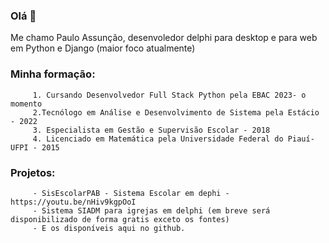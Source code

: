 ### Olá 👋
Me chamo Paulo Assunção, desenvoledor delphi para desktop e para web em Python e Django (maior foco atualmente)
### Minha formação: 
         1. Cursando Desenvolvedor Full Stack Python pela EBAC 2023- o momento
         2.Tecnólogo em Análise e Desenvolvimento de Sistema pela Estácio - 2022
         3. Especialista em Gestão e Supervisão Escolar - 2018
         4. Licenciado em Matemática pela Universidade Federal do Piauí-UFPI - 2015

### Projetos:
         - SisEscolarPAB - Sistema Escolar em dephi - https://youtu.be/nHiv9kgpOoI
         - Sistema SIADM para igrejas em delphi (em breve será disponibilizado de forma gratis exceto os fontes)
         - E os disponíveis aqui no github.
